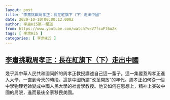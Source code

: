 ```yaml
---
layout: post
title: "李肅挑戰周孝正：長在紅旗下（下）走出中國"
date: 2020-10-10T00:00:12.000Z
author: 李肅Hi5第一頻道
from: https://www.youtube.com/watch?v=V7fsuP76uZk
tags: [ 李肃Hi5 ]
categories: [ 李肃Hi5 ]
---
```

<!--1602288012000-->
[李肅挑戰周孝正：長在紅旗下（下）走出中國](https://www.youtube.com/watch?v=V7fsuP76uZk)
------

<div>
幾乎與中華人民共和國同齡的周孝正教授講述自己這一輩子。這一集覆蓋周孝正進入大學，一直到今天的時段。這是中國所謂“改革開放”的年代。周孝正如何從一個中學物理老師變成中國人民大學的社會學教授。他又如何在思想上，精神上突破中國的局限，進而最後全家移民美國。
</div>
